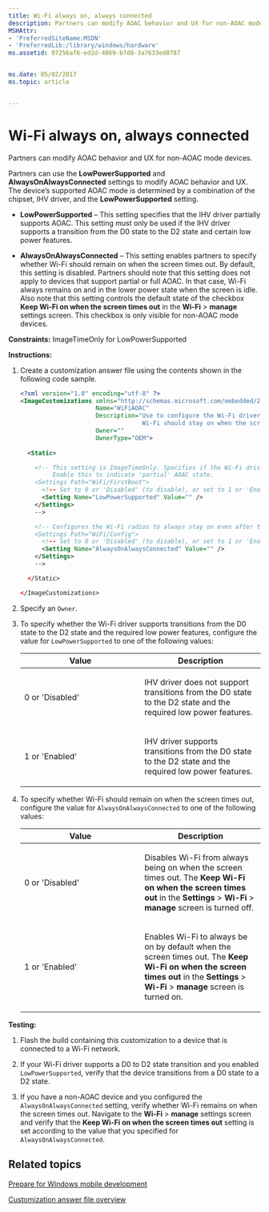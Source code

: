 ```yaml
---
title: Wi-Fi always on, always connected
description: Partners can modify AOAC behavior and UX for non-AOAC mode devices.
MSHAttr:
- 'PreferredSiteName:MSDN'
- 'PreferredLib:/library/windows/hardware'
ms.assetid: 97256af6-ed2d-4869-b7d8-3a7633ed8787


ms.date: 05/02/2017
ms.topic: article


---
```


# Wi-Fi always on, always connected


Partners can modify AOAC behavior and UX for non-AOAC mode devices.

Partners can use the **LowPowerSupported** and **AlwaysOnAlwaysConnected** settings to modify AOAC behavior and UX. The device’s supported AOAC mode is determined by a combination of the chipset, IHV driver, and the **LowPowerSupported** setting.

-   **LowPowerSupported** – This setting specifies that the IHV driver partially supports AOAC. This setting must only be used if the IHV driver supports a transition from the D0 state to the D2 state and certain low power features.

-   **AlwaysOnAlwaysConnected** – This setting enables partners to specify whether Wi-Fi should remain on when the screen times out. By default, this setting is disabled. Partners should note that this setting does not apply to devices that support partial or full AOAC. In that case, Wi-Fi always remains on and in the lower power state when the screen is idle. Also note that this setting controls the default state of the checkbox **Keep Wi-Fi on when the screen times out** in the **Wi-Fi** &gt; **manage** settings screen. This checkbox is only visible for non-AOAC mode devices.

<a href="" id="constraints---imagetimeonly-for-lowpowersupported"></a>**Constraints:** ImageTimeOnly for LowPowerSupported  

<a href="" id="instructions-"></a>**Instructions:**  
1.  Create a customization answer file using the contents shown in the following code sample.

    ```XML
    <?xml version="1.0" encoding="utf-8" ?>  
    <ImageCustomizations xmlns="http://schemas.microsoft.com/embedded/2004/10/ImageUpdate"  
                         Name="WiFiAOAC"  
                         Description="Use to configure the Wi-Fi driver to support transition from a D0 state to a D2 state and to specify whether
                                      Wi-Fi should stay on when the screen times out."  
                         Owner=""  
                         OwnerType="OEM"> 
      
      <Static>  

        <!-- This setting is ImageTimeOnly. Specifies if the Wi-Fi driver supports D0 to D2 transitioning. 
             Enable this to indicate 'partial' AOAC state. 
        <Settings Path="WiFi/FirstBoot">  
          <!-- Set to 0 or 'Disabled' (to disable), or set to 1 or 'Enabled' (to enable). -->
          <Setting Name="LowPowerSupported" Value="" />  
        </Settings>  
        -->

        <!-- Configures the Wi-Fi radios to always stay on even after the screen times out. This applies to non-AOAC devices only.
        <Settings Path="WiFi/Config">  
          <!-- Set to 0 or 'Disabled' (to disable), or set to 1 or 'Enabled' (to enable). -->
          <Setting Name="AlwaysOnAlwaysConnected" Value="" />    
        </Settings>  
        -->

      </Static>

    </ImageCustomizations>
    ```

2.  Specify an `Owner`.

3.  To specify whether the Wi-Fi driver supports transitions from the D0 state to the D2 state and the required low power features, configure the value for `LowPowerSupported` to one of the following values:

    <table>
    <colgroup>
    <col width="50%" />
    <col width="50%" />
    </colgroup>
    <thead>
    <tr class="header">
    <th>Value</th>
    <th>Description</th>
    </tr>
    </thead>
    <tbody>
    <tr class="odd">
    <td><p>0 or 'Disabled'</p></td>
    <td><p>IHV driver does not support transitions from the D0 state to the D2 state and the required low power features.</p></td>
    </tr>
    <tr class="even">
    <td><p>1 or 'Enabled'</p></td>
    <td><p>IHV driver supports transitions from the D0 state to the D2 state and the required low power features.</p></td>
    </tr>
    </tbody>
    </table>

     

4.  To specify whether Wi-Fi should remain on when the screen times out, configure the value for `AlwaysOnAlwaysConnected` to one of the following values:

    <table>
    <colgroup>
    <col width="50%" />
    <col width="50%" />
    </colgroup>
    <thead>
    <tr class="header">
    <th>Value</th>
    <th>Description</th>
    </tr>
    </thead>
    <tbody>
    <tr class="odd">
    <td><p>0 or 'Disabled'</p></td>
    <td><p>Disables Wi-Fi from always being on when the screen times out. The <strong>Keep Wi-Fi on when the screen times out</strong> in the <strong>Settings</strong> &gt; <strong>Wi-Fi</strong> &gt; <strong>manage</strong> screen is turned off.</p></td>
    </tr>
    <tr class="even">
    <td><p>1 or 'Enabled'</p></td>
    <td><p>Enables Wi-Fi to always be on by default when the screen times out. The <strong>Keep Wi-Fi on when the screen times out</strong> in the <strong>Settings</strong> &gt; <strong>Wi-Fi</strong> &gt; <strong>manage</strong> screen is turned on.</p></td>
    </tr>
    </tbody>
    </table>

     

<a href="" id="testing-"></a>**Testing:**  
1.  Flash the build containing this customization to a device that is connected to a Wi-Fi network.

2.  If your Wi-Fi driver supports a D0 to D2 state transition and you enabled `LowPowerSupported`, verify that the device transitions from a D0 state to a D2 state.

3.  If you have a non-AOAC device and you configured the `AlwaysOnAlwaysConnected` setting, verify whether Wi-Fi remains on when the screen times out. Navigate to the **Wi-Fi** &gt; **manage** settings screen and verify that the **Keep Wi-Fi on when the screen times out** setting is set according to the value that you specified for `AlwaysOnAlwaysConnected`.

## Related topics

[Prepare for Windows mobile development](https://docs.microsoft.com/en-us/windows-hardware/manufacture/mobile/preparing-for-windows-mobile-development)

[Customization answer file overview](https://docs.microsoft.com/en-us/windows-hardware/customize/mobile/mcsf/customization-answer-file)
